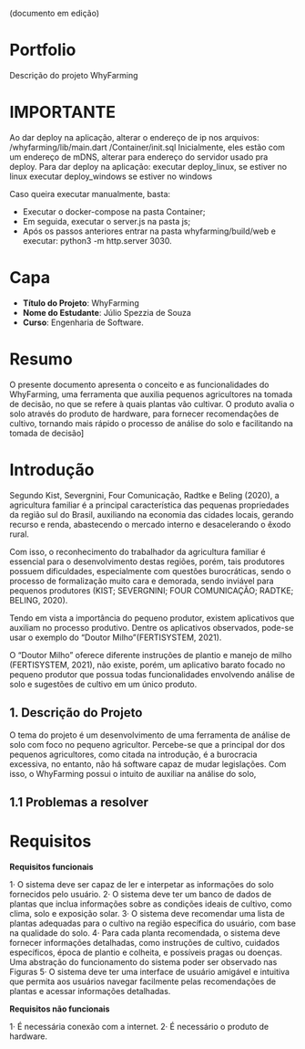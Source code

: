 (documento em edição)
# Portfolio

Descrição do projeto WhyFarming

# IMPORTANTE

Ao dar deploy na aplicação, alterar o endereço de ip nos arquivos: 
/whyfarming/lib/main.dart
/Container/init.sql
Inicialmente, eles estão com um endereço de mDNS, alterar para endereço do servidor usado pra deploy.
Para dar deploy na aplicação:
executar deploy_linux, se estiver no linux
executar deploy_windows se estiver no windows

Caso queira executar manualmente, basta:
* Executar o docker-compose na pasta Container;
* Em seguida, executar o server.js na pasta js;
* Após os passos anteriores entrar na pasta whyfarming/build/web e executar: python3 -m http.server 3030.

# Capa

- **Título do Projeto**: WhyFarming
- **Nome do Estudante**: Júlio Spezzia de Souza
- **Curso**: Engenharia de Software.


# Resumo

O presente documento apresenta o conceito e as funcionalidades do WhyFarming, uma ferramenta que auxilia pequenos agricultores na tomada de decisão, no que se refere à quais plantas vão cultivar. O produto avalia o solo através do produto de hardware, para fornecer recomendações de cultivo, tornando mais rápido o processo de análise do solo e facilitando na tomada de decisão]

# Introdução

Segundo  Kist, Severgnini, Four Comunicação, Radtke e Beling (2020), a agricultura familiar é a principal característica das pequenas propriedades da região sul do Brasil, auxiliando na economia das cidades locais, gerando recurso e renda, abastecendo o mercado interno e desacelerando o êxodo rural.
	
Com isso, o reconhecimento do trabalhador da agricultura familiar é essencial para o desenvolvimento destas regiões, porém, tais produtores possuem dificuldades, especialmente com questões burocráticas, sendo o processo de formalização muito cara e demorada, sendo inviável para pequenos produtores (KIST; SEVERGNINI; FOUR COMUNICAÇÃO; RADTKE; BELING, 2020).
	
Tendo em vista a importância do pequeno produtor, existem aplicativos que auxiliam no processo produtivo. Dentre os aplicativos observados, pode-se usar o exemplo do “Doutor Milho”(FERTISYSTEM, 2021).
	
O “Doutor Milho” oferece diferente instruções de plantio e manejo de milho (FERTISYSTEM, 2021), não existe, porém, um aplicativo barato focado no pequeno produtor que possua todas funcionalidades envolvendo análise de solo e sugestões de cultivo em um único produto.
	
## 1. Descrição do Projeto

O tema do projeto é um desenvolvimento de uma ferramenta de análise de solo com foco no pequeno agricultor. Percebe-se que a principal dor dos pequenos agricultores, como citada na introdução, é a burocracia excessiva, no entanto, não há software capaz de mudar legislações. Com isso, o WhyFarming possui o intuito de auxiliar na análise do solo,

## 1.1 Problemas a resolver



# Requisitos

**Requisitos funcionais**

1·	O sistema deve ser capaz de ler e interpetar as informações do solo fornecidos pelo usuário.
2·	O sistema deve ter um banco de dados de plantas que inclua informações sobre as condições ideais de cultivo, como clima, solo e exposição solar.
3·	O sistema deve recomendar uma lista de plantas adequadas para o cultivo na região específica do usuário, com base na qualidade do solo.
4·	Para cada planta recomendada, o sistema deve fornecer informações detalhadas, como instruções de cultivo, cuidados específicos, época de plantio e colheita, e possíveis pragas ou doenças.
 Uma abstração do funcionamento do sistema poder ser observado nas Figuras 
5·	O sistema deve ter uma interface de usuário amigável e intuitiva que permita aos usuários navegar facilmente pelas recomendações de plantas e acessar informações detalhadas.

 
**Requisitos não funcionais**

1·	É necessária conexão com a internet.
2·	É necessário o produto de hardware.
